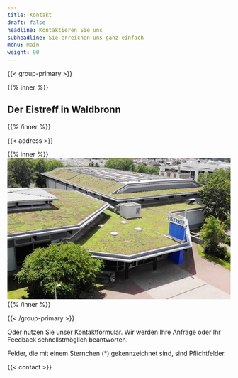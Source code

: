 ```yaml
---
title: Kontakt
draft: false
headline: Kontaktieren Sie uns
subheadline: Sie erreichen uns ganz einfach
menu: main
weight: 90
---
```


{{< group-primary >}}

{{% inner %}}

## Der Eistreff in Waldbronn

{{% /inner %}}

{{< address >}}

{{% inner %}}![Die Eishalle des Eistreffs in Waldbronn](eistreff-waldbronn.jpg){{% /inner %}}

{{< /group-primary >}}

Oder nutzen Sie unser Kontaktformular. Wir werden Ihre Anfrage oder Ihr Feedback schnellstmöglich beantworten.

Felder, die mit einem Sternchen (\*) gekennzeichnet sind, sind Pflichtfelder.

{{< contact >}}
